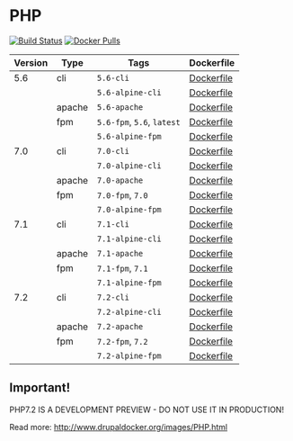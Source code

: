 PHP
=====================
[![Build Status](https://travis-ci.org/drupal-docker/php.svg?branch=master)](https://travis-ci.org/drupal-docker/php)
[![Docker Pulls](https://img.shields.io/docker/pulls/drupaldocker/php.svg?maxAge=2592000)](https://hub.docker.com/r/drupaldocker/php)

| Version | Type | Tags | Dockerfile |
| --- | --- | --- | --- |
| 5.6 | cli | `5.6-cli` | [Dockerfile](https://github.com/drupal-docker/php/blob/master/5.6/Dockerfile-cli) |
| |  | `5.6-alpine-cli` | [Dockerfile](https://github.com/drupal-docker/php/blob/master/5.6/Dockerfile-alpine-cli) |
| | apache | `5.6-apache` | [Dockerfile](https://github.com/drupal-docker/php/blob/master/5.6/Dockerfile-apache) |
| | fpm | `5.6-fpm`, `5.6`, `latest` | [Dockerfile](https://github.com/drupal-docker/php/blob/master/5.6/Dockerfile-fpm) |
| |  | `5.6-alpine-fpm` | [Dockerfile](https://github.com/drupal-docker/php/blob/master/5.6/Dockerfile-alpine-fpm) |
| 7.0 | cli | `7.0-cli` | [Dockerfile](https://github.com/drupal-docker/php/blob/master/7.0/Dockerfile-cli) |
| |  | `7.0-alpine-cli` | [Dockerfile](https://github.com/drupal-docker/php/blob/master/7.0/Dockerfile-alpine-cli) |
| | apache | `7.0-apache` | [Dockerfile](https://github.com/drupal-docker/php/blob/master/7.0/Dockerfile-apache) |
| | fpm | `7.0-fpm`, `7.0` | [Dockerfile](https://github.com/drupal-docker/php/blob/master/7.0/Dockerfile-fpm) |
| |  | `7.0-alpine-fpm` | [Dockerfile](https://github.com/drupal-docker/php/blob/master/7.0/Dockerfile-alpine-fpm) |
| 7.1 | cli | `7.1-cli` | [Dockerfile](https://github.com/drupal-docker/php/blob/master/7.1/Dockerfile-cli) |
| |  | `7.1-alpine-cli` | [Dockerfile](https://github.com/drupal-docker/php/blob/master/7.1/Dockerfile-alpine-cli) |
| | apache | `7.1-apache` | [Dockerfile](https://github.com/drupal-docker/php/blob/master/7.1/Dockerfile-apache) |
| | fpm | `7.1-fpm`, `7.1` | [Dockerfile](https://github.com/drupal-docker/php/blob/master/7.1/Dockerfile-fpm) |
| |  | `7.1-alpine-fpm` | [Dockerfile](https://github.com/drupal-docker/php/blob/master/7.1/Dockerfile-alpine-fpm) |
| 7.2 | cli | `7.2-cli` | [Dockerfile](https://github.com/drupal-docker/php/blob/master/7.2/Dockerfile-cli) |
| |  | `7.2-alpine-cli` | [Dockerfile](https://github.com/drupal-docker/php/blob/master/7.2/Dockerfile-alpine-cli) |
| | apache | `7.2-apache` | [Dockerfile](https://github.com/drupal-docker/php/blob/master/7.2/Dockerfile-apache) |
| | fpm | `7.2-fpm`, `7.2` | [Dockerfile](https://github.com/drupal-docker/php/blob/master/7.2/Dockerfile-fpm) |
| |  | `7.2-alpine-fpm` | [Dockerfile](https://github.com/drupal-docker/php/blob/master/7.2/Dockerfile-alpine-fpm) |


## Important!

PHP7.2 IS A DEVELOPMENT PREVIEW - DO NOT USE IT IN PRODUCTION!


Read more: http://www.drupaldocker.org/images/PHP.html
